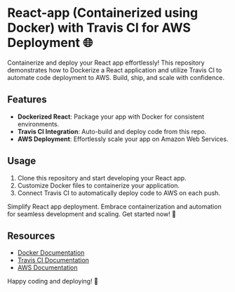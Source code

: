 # React-app (Containerized using Docker) with Travis CI for AWS Deployment 🌐

Containerize and deploy your React app effortlessly! This repository demonstrates how to Dockerize a React application and utilize Travis CI to automate code deployment to AWS. Build, ship, and scale with confidence.

## Features

- **Dockerized React**: Package your app with Docker for consistent environments.
- **Travis CI Integration**: Auto-build and deploy code from this repo.
- **AWS Deployment**: Effortlessly scale your app on Amazon Web Services.

## Usage

1. Clone this repository and start developing your React app.
2. Customize Docker files to containerize your application.
3. Connect Travis CI to automatically deploy code to AWS on each push.

Simplify React app deployment. Embrace containerization and automation for seamless development and scaling. Get started now! 🎉

## Resources

- [Docker Documentation](https://docs.docker.com/)
- [Travis CI Documentation](https://docs.travis-ci.com/)
- [AWS Documentation](https://docs.aws.amazon.com/)

Happy coding and deploying! 🚀
